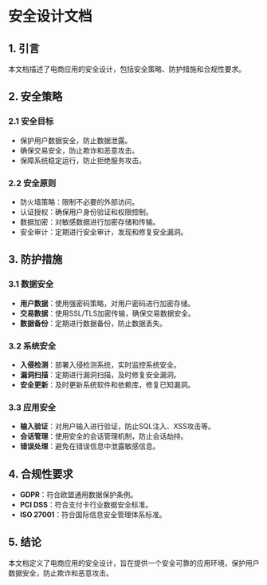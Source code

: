 # 安全设计文档

## 1. 引言

本文档描述了电商应用的安全设计，包括安全策略、防护措施和合规性要求。

## 2. 安全策略

### 2.1 安全目标

- 保护用户数据安全，防止数据泄露。
- 确保交易安全，防止欺诈和恶意攻击。
- 保障系统稳定运行，防止拒绝服务攻击。

### 2.2 安全原则

- 防火墙策略：限制不必要的外部访问。
- 认证授权：确保用户身份验证和权限控制。
- 数据加密：对敏感数据进行加密存储和传输。
- 安全审计：定期进行安全审计，发现和修复安全漏洞。

## 3. 防护措施

### 3.1 数据安全

- **用户数据**：使用强密码策略，对用户密码进行加密存储。
- **交易数据**：使用SSL/TLS加密传输，确保交易数据安全。
- **数据备份**：定期进行数据备份，防止数据丢失。

### 3.2 系统安全

- **入侵检测**：部署入侵检测系统，实时监控系统安全。
- **漏洞扫描**：定期进行漏洞扫描，及时修复安全漏洞。
- **安全更新**：及时更新系统软件和依赖库，修复已知漏洞。

### 3.3 应用安全

- **输入验证**：对用户输入进行验证，防止SQL注入、XSS攻击等。
- **会话管理**：使用安全的会话管理机制，防止会话劫持。
- **错误处理**：避免在错误信息中泄露敏感信息。

## 4. 合规性要求

- **GDPR**：符合欧盟通用数据保护条例。
- **PCI DSS**：符合支付卡行业数据安全标准。
- **ISO 27001**：符合国际信息安全管理体系标准。

## 5. 结论

本文档定义了电商应用的安全设计，旨在提供一个安全可靠的应用环境，保护用户数据安全，防止欺诈和恶意攻击。